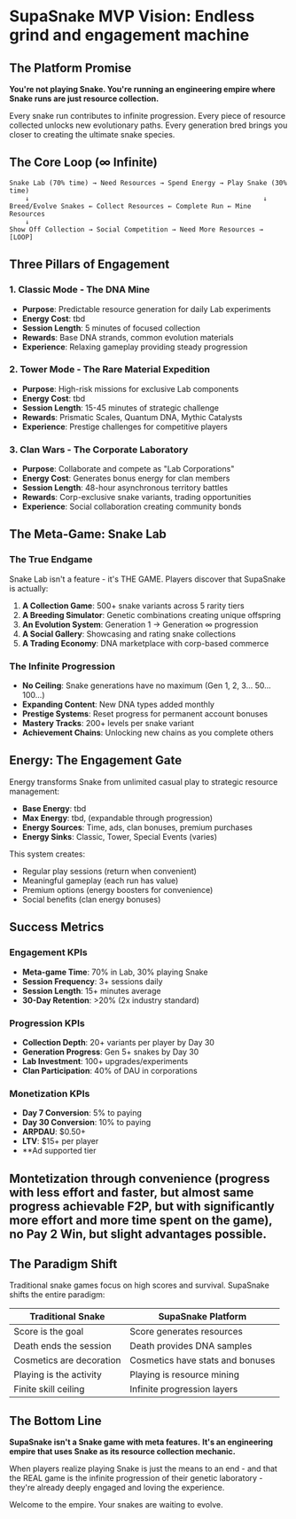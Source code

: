 # SupaSnake MVP Vision: Endless grind and engagement machine

## The Platform Promise
**You're not playing Snake. You're running an engineering empire where Snake runs are just resource collection.**

Every snake run contributes to infinite progression. Every piece of resource collected unlocks new evolutionary paths. Every generation bred brings you closer to creating the ultimate snake species.

## The Core Loop (∞ Infinite)
```
Snake Lab (70% time) → Need Resources → Spend Energy → Play Snake (30% time)
    ↓                                                           ↓
Breed/Evolve Snakes ← Collect Resources ← Complete Run ← Mine Resources
    ↓
Show Off Collection → Social Competition → Need More Resources → [LOOP]
```

## Three Pillars of Engagement

### 1. Classic Mode - The DNA Mine
- **Purpose**: Predictable resource generation for daily Lab experiments
- **Energy Cost**: tbd
- **Session Length**: 5 minutes of focused collection
- **Rewards**: Base DNA strands, common evolution materials
- **Experience**: Relaxing gameplay providing steady progression

### 2. Tower Mode - The Rare Material Expedition
- **Purpose**: High-risk missions for exclusive Lab components
- **Energy Cost**: tbd
- **Session Length**: 15-45 minutes of strategic challenge
- **Rewards**: Prismatic Scales, Quantum DNA, Mythic Catalysts
- **Experience**: Prestige challenges for competitive players

### 3. Clan Wars - The Corporate Laboratory
- **Purpose**: Collaborate and compete as "Lab Corporations"
- **Energy Cost**: Generates bonus energy for clan members
- **Session Length**: 48-hour asynchronous territory battles
- **Rewards**: Corp-exclusive snake variants, trading opportunities
- **Experience**: Social collaboration creating community bonds

## The Meta-Game: Snake Lab

### The True Endgame
Snake Lab isn't a feature - it's THE GAME. Players discover that SupaSnake is actually:

1. **A Collection Game**: 500+ snake variants across 5 rarity tiers
2. **A Breeding Simulator**: Genetic combinations creating unique offspring
3. **An Evolution System**: Generation 1 → Generation ∞ progression
4. **A Social Gallery**: Showcasing and rating snake collections
5. **A Trading Economy**: DNA marketplace with corp-based commerce

### The Infinite Progression
- **No Ceiling**: Snake generations have no maximum (Gen 1, 2, 3... 50... 100...)
- **Expanding Content**: New DNA types added monthly
- **Prestige Systems**: Reset progress for permanent account bonuses
- **Mastery Tracks**: 200+ levels per snake variant
- **Achievement Chains**: Unlocking new chains as you complete others

## Energy: The Engagement Gate

Energy transforms Snake from unlimited casual play to strategic resource management:

- **Base Energy**: tbd
- **Max Energy**: tbd, (expandable through progression)
- **Energy Sources**: Time, ads, clan bonuses, premium purchases
- **Energy Sinks**: Classic, Tower, Special Events (varies)

This system creates:
- Regular play sessions (return when convenient)
- Meaningful gameplay (each run has value)
- Premium options (energy boosters for convenience)
- Social benefits (clan energy bonuses)

## Success Metrics

### Engagement KPIs
- **Meta-game Time**: 70% in Lab, 30% playing Snake
- **Session Frequency**: 3+ sessions daily
- **Session Length**: 15+ minutes average
- **30-Day Retention**: >20% (2x industry standard)

### Progression KPIs
- **Collection Depth**: 20+ variants per player by Day 30
- **Generation Progress**: Gen 5+ snakes by Day 30
- **Lab Investment**: 100+ upgrades/experiments
- **Clan Participation**: 40% of DAU in corporations

### Monetization KPIs
- **Day 7 Conversion**: 5% to paying
- **Day 30 Conversion**: 10% to paying
- **ARPDAU**: $0.50+
- **LTV**: $15+ per player
- **Ad supported tier

## Montetization through convenience (progress with less effort and faster, but almost same progress achievable F2P, but with significantly more effort and more time spent on the game), no Pay 2 Win, but slight advantages possible. 

## The Paradigm Shift

Traditional snake games focus on high scores and survival. SupaSnake shifts the entire paradigm:

| Traditional Snake | SupaSnake Platform |
|------------------|-------------------|
| Score is the goal | Score generates resources |
| Death ends the session | Death provides DNA samples |
| Cosmetics are decoration | Cosmetics have stats and bonuses |
| Playing is the activity | Playing is resource mining |
| Finite skill ceiling | Infinite progression layers |

## The Bottom Line

**SupaSnake isn't a Snake game with meta features.**
**It's an engineering empire that uses Snake as its resource collection mechanic.**

When players realize playing Snake is just the means to an end - and that the REAL game is the infinite progression of their genetic laboratory - they're already deeply engaged and loving the experience.

Welcome to the empire. Your snakes are waiting to evolve.
